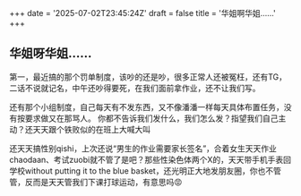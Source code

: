 +++
date = '2025-07-02T23:45:24Z'
draft = false
title = '华姐啊华姐……'
+++
## 华姐呀华姐……

第一，最近搞的那个罚单制度，该吵的还是吵，很多正常人还被冤枉，还有TG，二话不说就记名，中午还吵得要死，在我们面前拿作业，还不让我们写。

还有那个小组制度，自己每天有不发东西，又不像潘潘一样每天具体布置任务，没有按要求做又在那骂人。
你都不告诉我们发什么，我们怎么发？指望我们自己主动？还天天跟个铁败似的在班上大喊大叫

还天天搞性别qishi，上次还说“男生的作业需要家长签名”，合着女生天天作业chaodaan、考试zuobi就不管了是吧？那些性染色体两个X的，天天带手机手表回学校without putting it to the blue basket，还光明正大地发朋友圈，你也不管管，反而是天天管我们下课打球运动，有意思吗😡

